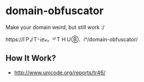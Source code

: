 # domain-obfuscator
Make your domain weird, but still work :/

https://ſ︉Ｐ︉ₗ︉ⅈ︉Ｔ︉ᴸ︉㏌︉ℯ︉。︉ᴳ︉ⁱ︉Ｔ︉Ｈ︉Ｕ︉Ⓑ︉．︉ⅰᵒ/domain-obfuscator/

## How It Work?
- http://www.unicode.org/reports/tr46/
